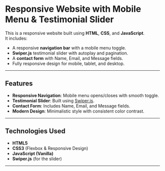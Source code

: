# Responsive Website with Mobile Menu & Testimonial Slider

This is a responsive website built using **HTML**, **CSS**, and **JavaScript**.  
It includes:
- A responsive **navigation bar** with a mobile menu toggle.
- **Swiper.js** testimonial slider with autoplay and pagination.
- A **contact form** with Name, Email, and Message fields.
- Fully responsive design for mobile, tablet, and desktop.

---

## Features
- **Responsive Navigation**: Mobile menu opens/closes with smooth toggle.
- **Testimonial Slider**: Built using [Swiper.js](https://swiperjs.com/).
- **Contact Form**: Includes Name, Email, and Message fields.
- **Modern Design**: Minimalistic style with consistent color contrast.

---

## Technologies Used
- **HTML5**
- **CSS3** (Flexbox & Responsive Design)
- **JavaScript (Vanilla)**
- **Swiper.js** (for the slider)

---
